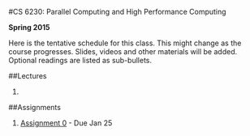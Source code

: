 #CS 6230: Parallel Computing and High Performance Computing

**Spring 2015**

Here is the tentative schedule for this class. This might change as the course progresses. Slides, videos and other materials will be added. Optional readings are listed as sub-bullets.


##Lectures

1. 

##Assignments

1. [Assignment 0](/teaching/paralg/assignment0.html) - Due Jan 25
